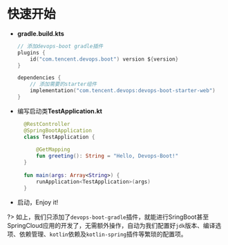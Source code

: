 # 快速开始

- **gradle.build.kts**
    ```kotlin
    // 添加devops-boot gradle插件
    plugins {
        id("com.tencent.devops.boot") version ${version}
    }
    
    dependencies {
        // 添加需要的starter组件
        implementation("com.tencent.devops:devops-boot-starter-web")
    }
    ```

- 编写启动类**TestApplication.kt**
  ```kotlin
    @RestController
    @SpringBootApplication
    class TestApplication {
    
        @GetMapping
        fun greeting(): String = "Hello, Devops-Boot!"
    }
    
    fun main(args: Array<String>) {
        runApplication<TestApplication>(args)
    }
  ```

- 启动，Enjoy it!


?> 如上，我们只添加了`devops-boot-gradle`插件，就能进行SringBoot甚至SpringCloud应用的开发了，无需额外操作，自动为我们配置好`jdk`版本、编译选项、依赖管理、`kotlin`依赖及`kotlin-spring`插件等繁琐的配置项。
